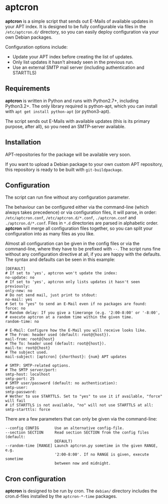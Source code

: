 aptcron
=======

**aptcron** is a simple script that sends out E-Mails of available updates in
your APT index. It is designed to be fully configurable via files in the
`/etc/aptcron.d/` directory, so you can easily deploy configuration via your own
Debian packages.

Configuration options include:

* Update your APT index before creating the list of updates.
* Only list updates it hasn't already seen in the previous run.
* Use an external SMTP mail server (including authentication and STARTTLS)

Requirements
------------

**aptcron** is written in Python and runs with Python2.7+, including
Python3.2+. The only library required is python-apt, which you can install with
`apt get install python-apt` (or python3-apt).

The script sends out E-Mails with available updates (this is its primary
purpose, after all), so you need an SMTP-server available.

Installation
------------

APT-repositories for the package will be available very soon.

If you want to upload a Debian package to your own custom APT repository, this
repository is ready to be built with `git-buildpackage`. 

Configuration
-------------

The script can run fine without any configuration parameter. 

The behaviour can be configured either via the command-line (which always takes
precedence) or via configuration files, it will parse, in order:
`/etc/aptcron.conf`, `/etc/aptcron.d/*.conf`, `./aptcron.conf` and
`./aptcron.d/*.conf`. Files in `*.d` directories are parsed in alphabetic order.
**aptcron** will merge all configuration files together, so you can split your
configuration into as many files as you like.

Almost all configuration can be given in the config files or via the
command-line, where they have to be prefixed with `--`. The script runs fine
without any configuration directive at all, if you are happy with the defaults.
The syntax and defaults can be seen in this example:

    [DEFAULT]
    # If set to 'yes', aptcron won't update the index:
    no-update: no
    # If set to 'yes', aptcron only lists updates it hasn't seen previously:
    only-new: no
    # Do not send mail, just print to stdout:
    no-mail: yes
    # Set to "yes" to send an E-Mail even if no packages are found:
    force: no
    # Random delay: If you give a timerange (e.g. '2:00-8:00' or '-8:00',
    # execute aptcron at a random time within the given time.
    random-time: no

    # E-Mail: Configure how the E-Mail you will receive looks like.
    # The From: header used (default: root@{host}).
    mail-from: root@{host}
    # The To: header used (default: root@{host}).
    mail-to: root@{host}
    # The subject used.
    mail-subject: [aptcron] {shorthost}: {num} APT updates

    # SMTP: SMTP-related options.
    # The SMTP server/port:
    smtp-host: localhost
    smtp-port: 25
    # SMTP user/password (default: no authentication):
    smtp-user: 
    smtp-password:
    # Wether to use STARTTLS. Set to "yes" to use it if available, "force" will fail
    # if STARTTLS is not available, "no" will not use STARTTLS at all:
    smtp-starttls: force

There are a few parameters that can only be given via the command-line:

    --config CONFIG       Use an alternative config-file.
    --section SECTION     Read section SECTION from the config files (default:
                          DEFAULT)
    --random-time [RANGE] Launch aptcron.py sometime in the given RANGE, e.g.
                          '2:00-8:00'. If no RANGE is given, execute sometime
                          between now and midnight.

Cron configuration
------------------

**aptcron** is designed to be run by cron. The `debian/` directory includes the
cron.d-files installed by the `aptcron-*-time` packages.
